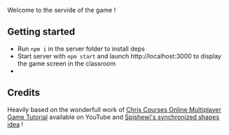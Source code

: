 Welcome to the servide of the game !

## Getting started

- Run `npm i` in the server folder to install deps
- Start server with `npm start` and launch http://localhost:3000 to display the game screen in the classroom
-

## Credits

Heavily based on the wonderfull work of [Chris Courses Online Multiplayer Game Tutorial](https://www.youtube.com/watch?v=Wcvqnx14cZA) available on YouTube and [Spishewi's synchronized shapes idea](https://github.com/Spishewi/makerskids-syncronized-shapes) !
